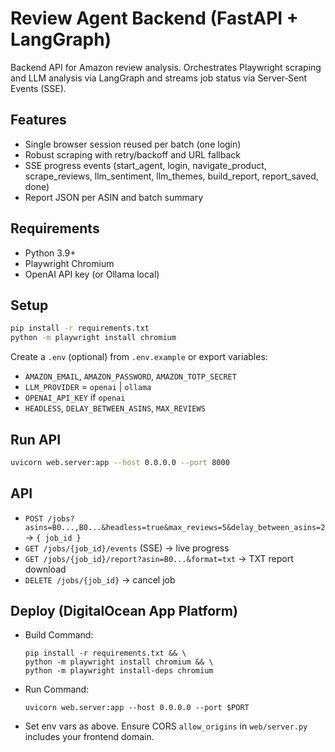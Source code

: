 # Review Agent Backend (FastAPI + LangGraph)

Backend API for Amazon review analysis. Orchestrates Playwright scraping and LLM analysis via LangGraph and streams job status via Server‑Sent Events (SSE).

## Features
- Single browser session reused per batch (one login)
- Robust scraping with retry/backoff and URL fallback
- SSE progress events (start_agent, login, navigate_product, scrape_reviews, llm_sentiment, llm_themes, build_report, report_saved, done)
- Report JSON per ASIN and batch summary

## Requirements
- Python 3.9+
- Playwright Chromium
- OpenAI API key (or Ollama local)

## Setup
```bash
pip install -r requirements.txt
python -m playwright install chromium
```

Create a `.env` (optional) from `.env.example` or export variables:
- `AMAZON_EMAIL`, `AMAZON_PASSWORD`, `AMAZON_TOTP_SECRET`
- `LLM_PROVIDER` = `openai` | `ollama`
- `OPENAI_API_KEY` if `openai`
- `HEADLESS`, `DELAY_BETWEEN_ASINS`, `MAX_REVIEWS`

## Run API
```bash
uvicorn web.server:app --host 0.0.0.0 --port 8000
```

## API
- `POST /jobs?asins=B0...,B0...&headless=true&max_reviews=5&delay_between_asins=2` → `{ job_id }`
- `GET /jobs/{job_id}/events` (SSE) → live progress
- `GET /jobs/{job_id}/report?asin=B0...&format=txt` → TXT report download
- `DELETE /jobs/{job_id}` → cancel job

## Deploy (DigitalOcean App Platform)
- Build Command:
  ```
  pip install -r requirements.txt && \
  python -m playwright install chromium && \
  python -m playwright install-deps chromium
  ```
- Run Command:
  ```
  uvicorn web.server:app --host 0.0.0.0 --port $PORT
  ```
- Set env vars as above. Ensure CORS `allow_origins` in `web/server.py` includes your frontend domain.
